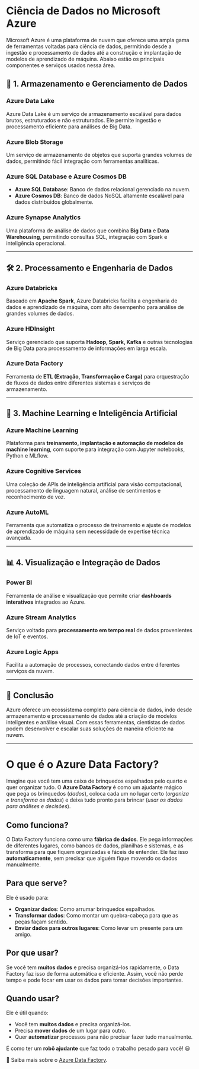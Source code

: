 # Ciência de Dados no Microsoft Azure

Microsoft Azure é uma plataforma de nuvem que oferece uma ampla gama de ferramentas voltadas para ciência de dados, permitindo desde a ingestão e processamento de dados até a construção e implantação de modelos de aprendizado de máquina. Abaixo estão os principais componentes e serviços usados nessa área.

## 🔎 **1. Armazenamento e Gerenciamento de Dados**

### **Azure Data Lake**
Azure Data Lake é um serviço de armazenamento escalável para dados brutos, estruturados e não estruturados. Ele permite ingestão e processamento eficiente para análises de Big Data.

### **Azure Blob Storage**
Um serviço de armazenamento de objetos que suporta grandes volumes de dados, permitindo fácil integração com ferramentas analíticas.

### **Azure SQL Database e Azure Cosmos DB**
- **Azure SQL Database**: Banco de dados relacional gerenciado na nuvem.
- **Azure Cosmos DB**: Banco de dados NoSQL altamente escalável para dados distribuídos globalmente.

### **Azure Synapse Analytics**
Uma plataforma de análise de dados que combina **Big Data** e **Data Warehousing**, permitindo consultas SQL, integração com Spark e inteligência operacional.

---

## 🛠 **2. Processamento e Engenharia de Dados**

### **Azure Databricks**
Baseado em **Apache Spark**, Azure Databricks facilita a engenharia de dados e aprendizado de máquina, com alto desempenho para análise de grandes volumes de dados.

### **Azure HDInsight**
Serviço gerenciado que suporta **Hadoop, Spark, Kafka** e outras tecnologias de Big Data para processamento de informações em larga escala.

### **Azure Data Factory**
Ferramenta de **ETL (Extração, Transformação e Carga)** para orquestração de fluxos de dados entre diferentes sistemas e serviços de armazenamento.

---

## 🤖 **3. Machine Learning e Inteligência Artificial**

### **Azure Machine Learning**
Plataforma para **treinamento, implantação e automação de modelos de machine learning**, com suporte para integração com Jupyter notebooks, Python e MLflow.

### **Azure Cognitive Services**
Uma coleção de APIs de inteligência artificial para visão computacional, processamento de linguagem natural, análise de sentimentos e reconhecimento de voz.

### **Azure AutoML**
Ferramenta que automatiza o processo de treinamento e ajuste de modelos de aprendizado de máquina sem necessidade de expertise técnica avançada.

---

## 📊 **4. Visualização e Integração de Dados**

### **Power BI**
Ferramenta de análise e visualização que permite criar **dashboards interativos** integrados ao Azure.

### **Azure Stream Analytics**
Serviço voltado para **processamento em tempo real** de dados provenientes de IoT e eventos.

### **Azure Logic Apps**
Facilita a automação de processos, conectando dados entre diferentes serviços da nuvem.

---

## 🚀 **Conclusão**
Azure oferece um ecossistema completo para ciência de dados, indo desde armazenamento e processamento de dados até a criação de modelos inteligentes e análise visual. Com essas ferramentas, cientistas de dados podem desenvolver e escalar suas soluções de maneira eficiente na nuvem.

---
# O que é o Azure Data Factory?

Imagine que você tem uma caixa de brinquedos espalhados pelo quarto e quer organizar tudo. O **Azure Data Factory** é como um ajudante mágico que pega os brinquedos (*dados*), coloca cada um no lugar certo (*organiza e transforma os dados*) e deixa tudo pronto para brincar (*usar os dados para análises e decisões*).

## Como funciona?

O Data Factory funciona como uma **fábrica de dados**. Ele pega informações de diferentes lugares, como bancos de dados, planilhas e sistemas, e as transforma para que fiquem organizadas e fáceis de entender. Ele faz isso **automaticamente**, sem precisar que alguém fique movendo os dados manualmente.

## Para que serve?

Ele é usado para:

- **Organizar dados**: Como arrumar brinquedos espalhados.
- **Transformar dados**: Como montar um quebra-cabeça para que as peças façam sentido.
- **Enviar dados para outros lugares**: Como levar um presente para um amigo.

## Por que usar?

Se você tem **muitos dados** e precisa organizá-los rapidamente, o Data Factory faz isso de forma automática e eficiente. Assim, você não perde tempo e pode focar em usar os dados para tomar decisões importantes.

## Quando usar?

Ele é útil quando:

- Você tem **muitos dados** e precisa organizá-los.
- Precisa **mover dados** de um lugar para outro.
- Quer **automatizar** processos para não precisar fazer tudo manualmente.

É como ter um **robô ajudante** que faz todo o trabalho pesado para você! 😃

🔗 Saiba mais sobre o [Azure Data Factory](https://learn.microsoft.com/pt-br/azure/data-factory/).
